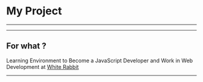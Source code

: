 # My Project

---
---


## For what ?


Learning Environment to Become a JavaScript Developer and Work in Web Development at [White Rabbit](https://white-rabbit.dev)

---

